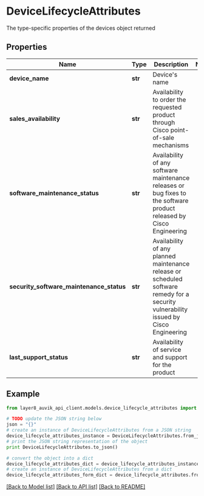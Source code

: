 # DeviceLifecycleAttributes

The type-specific properties of the devices object returned

## Properties
Name | Type | Description | Notes
------------ | ------------- | ------------- | -------------
**device_name** | **str** | Device&#39;s name | 
**sales_availability** | **str** | Availability to order the requested product through Cisco point-of-sale mechanisms | 
**software_maintenance_status** | **str** | Availability of any software maintenance releases or bug fixes to the software product released by Cisco Engineering | 
**security_software_maintenance_status** | **str** | Availability of any planned maintenance release or scheduled software remedy for a security vulnerability issued by Cisco Engineering | 
**last_support_status** | **str** | Availability of service and support for the product | 

## Example

```python
from layer8_auvik_api_client.models.device_lifecycle_attributes import DeviceLifecycleAttributes

# TODO update the JSON string below
json = "{}"
# create an instance of DeviceLifecycleAttributes from a JSON string
device_lifecycle_attributes_instance = DeviceLifecycleAttributes.from_json(json)
# print the JSON string representation of the object
print DeviceLifecycleAttributes.to_json()

# convert the object into a dict
device_lifecycle_attributes_dict = device_lifecycle_attributes_instance.to_dict()
# create an instance of DeviceLifecycleAttributes from a dict
device_lifecycle_attributes_form_dict = device_lifecycle_attributes.from_dict(device_lifecycle_attributes_dict)
```
[[Back to Model list]](../README.md#documentation-for-models) [[Back to API list]](../README.md#documentation-for-api-endpoints) [[Back to README]](../README.md)


